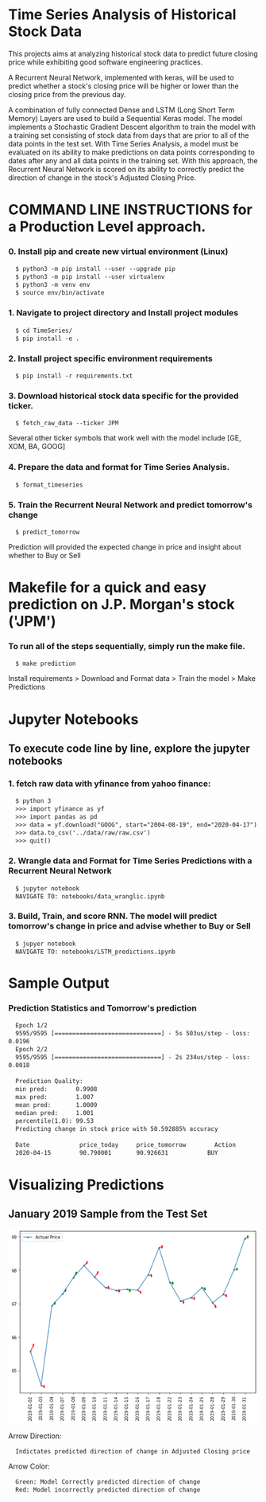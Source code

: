 # Time Series Analysis of Historical Stock Data

This projects aims at analyzing historical stock data to predict future closing price while exhibiting good software engineering practices.

A Recurrent Neural Network, implemented with keras, will be used to predict whether a stock's closing price will be higher or lower than the closing price from the previous day.

A combination of fully connected Dense and LSTM (Long Short Term Memory) Layers are used to build a Sequential Keras model.
The model implements a Stochastic Gradient Descent algorithm to train the model with a training set consisting of stock data from days that are prior to all of the data points in the test set.
With Time Series Analysis, a model must be evaluated on its ability to make predictions on data points corresponding to dates after any and all data points in the training set. With this approach, the Recurrent Neural Network is scored on its ability to correctly predict the direction of change in the stock's Adjusted Closing Price.


# COMMAND LINE INSTRUCTIONS for a Production Level approach.
### 0. Install pip and create new virtual environment (Linux)
      $ python3 -m pip install --user --upgrade pip
      $ python3 -m pip install --user virtualenv
      $ python3 -m venv env
      $ source env/bin/activate

### 1. Navigate to project directory and Install project modules 
      $ cd TimeSeries/
      $ pip install -e .

### 2. Install project specific environment requirements 
      $ pip install -r requirements.txt
      
### 3. Download historical stock data specific for the provided ticker.
      $ fetch_raw_data --ticker JPM

   Several other ticker symbols that work well with the model include [GE, XOM, BA, GOOG]

### 4. Prepare the data and format for Time Series Analysis.
      $ format_timeseries

### 5. Train the Recurrent Neural Network and predict tomorrow's change
      $ predict_tomorrow
 Prediction will provided the expected change in price and insight about whether to Buy or Sell

# Makefile for a quick and easy prediction on J.P. Morgan's stock ('JPM')
### To run all of the steps sequentially, simply run the make file.
      $ make prediction    
Install requirements > Download and Format data > Train the model > Make Predictions     


# Jupyter Notebooks
## To execute code line by line, explore the jupyter notebooks
### 1. fetch raw data with yfinance from yahoo finance:
      $ python 3
      >>> import yfinance as yf
      >>> import pandas as pd
      >>> data = yf.download("GOOG", start="2004-08-19", end="2020-04-17")
      >>> data.to_csv('../data/raw/raw.csv')
      >>> quit()
      
### 2. Wrangle data and Format for Time Series Predictions with a Recurrent Neural Network
      $ jupyter notebook
      NAVIGATE TO: notebooks/data_wranglic.ipynb
      
### 3. Build, Train, and score RNN. The model will predict tomorrow's change in price and advise whether to Buy or Sell
      $ jupyer notebook
      NAVIGATE TO: notebooks/LSTM_predictions.ipynb

# Sample Output
### Prediction Statistics and Tomorrow's prediction
    
      Epoch 1/2
      9595/9595 [==============================] - 5s 503us/step - loss: 0.0196
      Epoch 2/2
      9595/9595 [==============================] - 2s 234us/step - loss: 0.0018

      Prediction Quality:
      min pred:        0.9908
      max pred:        1.007
      mean pred:       1.0009
      median pred:     1.001
      percentile(1.0): 99.53
      Predicting change in stock price with 50.592885% accuracy

      Date              price_today  	price_tomorrow 	      Action               
      2020-04-15		90.790001      	90.926631    		BUY


# Visualizing Predictions 
## January 2019 Sample from the Test Set

![model predictions](reports/change_predictions.png)

Arrow Direction: 

      Indictates predicted direction of change in Adjusted Closing price
      
Arrow Color:

      Green: Model Correctly predicted direction of change
      Red: Model incorrectly predicted direction of change
      
      

